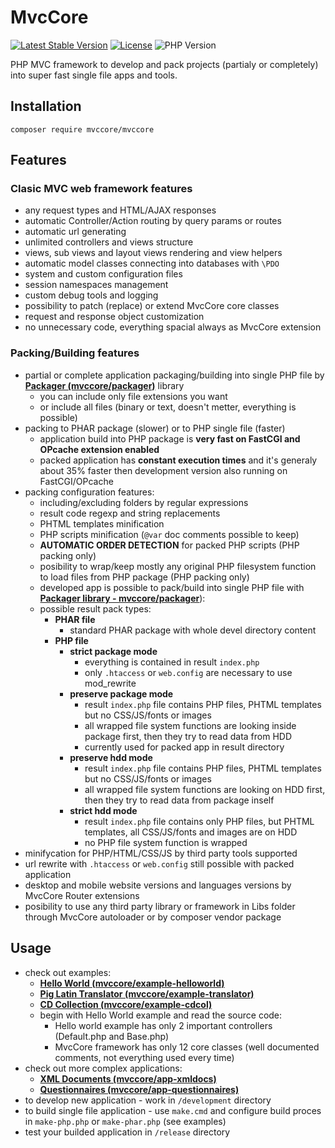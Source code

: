 # MvcCore

[![Latest Stable Version](https://img.shields.io/badge/Stable-v4.1.2-brightgreen.svg?style=plastic)](https://github.com/mvccore/mvccore/releases)
[![License](https://img.shields.io/badge/Licence-BSD-brightgreen.svg?style=plastic)](https://mvccore.github.io/docs/mvccore/4.0.0/LICENCE.md)
![PHP Version](https://img.shields.io/badge/PHP->=5.3-brightgreen.svg?style=plastic)

PHP MVC framework to develop and pack projects (partialy or completely) into super fast single file apps and tools.

## Installation
```shell
composer require mvccore/mvccore
```

## Features

### Clasic MVC web framework features
- any request types and HTML/AJAX responses
- automatic Controller/Action routing by query params or routes
- automatic url generating
- unlimited controllers and views structure
- views, sub views and layout views rendering and view helpers
- automatic model classes connecting into databases with `\PDO`
- system and custom configuration files
- session namespaces management
- custom debug tools and logging
- possibility to patch (replace) or extend MvcCore core classes
- request and response object customization
- no unnecessary code, everything spacial always as MvcCore extension

### Packing/Building features
- partial or complete application packaging/building into single PHP file by [**Packager (mvccore/packager)**](https://github.com/mvccore/packager) library
	- you can include only file extensions you want
	- or include all files (binary or text, doesn't metter, everything is possible)
- packing to PHAR package (slower) or to PHP single file (faster)
	- application build into PHP package is **very fast on FastCGI and OPcache extension enabled**
	- packed application has **constant execution times** and it's generaly about 35% faster then 
	  development version also running on FastCGI/OPcache
- packing configuration features:
	- including/excluding folders by regular expressions
	- result code regexp and string replacements
	- PHTML templates minification
	- PHP scripts minification (`@var` doc comments possible to keep)
	- **AUTOMATIC ORDER DETECTION** for packed PHP scripts (PHP packing only)
	- posibility to wrap/keep mostly any original PHP filesystem function to load files from PHP package (PHP packing only)
	- developed app is possible to pack/build into single PHP file with [**Packager library - mvccore/packager**](https://github.com/mvccore/packager)):
	- possible result pack types:
		- **PHAR file**
			- standard PHAR package with whole devel directory content
		- **PHP file**
			- **strict package mode**
				- everything is contained in result `index.php`
				- only `.htaccess` or `web.config` are necessary to use mod_rewrite
			- **preserve package mode**
				- result `index.php` file contains PHP files, 
				  PHTML templates but no CSS/JS/fonts or images
				- all wrapped file system functions are looking inside 
				  package first, then they try to read data from HDD
				- currently used for packed app in result directory
			- **preserve hdd mode**
				- result `index.php` file contains PHP files, 
				  PHTML templates but no CSS/JS/fonts or images
				- all wrapped file system functions are looking on HDD first, 
				  then they try to read data from package inself
			- **strict hdd mode**
				- result `index.php` file contains only PHP files, 
				  but PHTML templates, all CSS/JS/fonts and images are on HDD
				- no PHP file system function is wrapped
- minifycation for PHP/HTML/CSS/JS by third party tools supported
- url rewrite with `.htaccess` or `web.config` still possible with packed application
- desktop and mobile website versions and languages versions by MvcCore Router extensions
- posibility to use any third party library or framework in Libs folder through MvcCore autoloader or by composer vendor package

## Usage
- check out examples:
	- [**Hello World (mvccore/example-helloworld)**](https://github.com/mvccore/example-helloworld)
	- [**Pig Latin Translator (mvccore/example-translator)**](https://github.com/mvccore/example-translator)
	- [**CD Collection (mvccore/example-cdcol)**](https://github.com/mvccore/example-cdcol)
	- begin with Hello World example and read the source code:
		- Hello world example has only 2 important controllers (Default.php and Base.php)
		- MvcCore framework has only 12 core classes (well documented comments, not everything used every time)
- check out more complex applications:
	- [**XML Documents (mvccore/app-xmldocs)**](https://github.com/mvccore/app-xmldocs)
	- [**Questionnaires (mvccore/app-questionnaires)**](https://github.com/mvccore/app-questionnaires)
- to develop new application - work in `/development` directory
- to build single file application - use `make.cmd` and configure build proces in `make-php.php` or `make-phar.php` (see examples)
- test your builded application in `/release` directory
